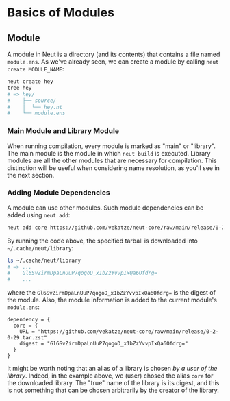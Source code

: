# Basics of Modules

## Module

A module in Neut is a directory (and its contents) that contains a file named `module.ens`. As we've already seen, we can create a module by calling `neut create MODULE_NAME`:

```sh
neut create hey
tree hey
# => hey/
#    ├── source/
#    │  └── hey.nt
#    └── module.ens
```

### Main Module and Library Module

When running compilation, every module is marked as "main" or "library". The main module is the module in which `neut build` is executed. Library modules are all the other modules that are necessary for compilation. This distinction will be useful when considering name resolution, as you'll see in the next section.

### Adding Module Dependencies

A module can use other modules. Such module dependencies can be added using `neut add`:

```sh
neut add core https://github.com/vekatze/neut-core/raw/main/release/0-2-0-29.tar.zst
```

By running the code above, the specified tarball is downloaded into `~/.cache/neut/library`:

```sh
ls ~/.cache/neut/library
# => ...
#    Gl6SvZirmDpaLnUuP7qogoD_x1bZzYvvpIxQa6Ofdrg=
#    ...
```

where the `Gl6SvZirmDpaLnUuP7qogoD_x1bZzYvvpIxQa6Ofdrg=` is the digest of the module. Also, the module information is added to the current module's `module.ens`:

```text
dependency = {
  core = {
    URL = "https://github.com/vekatze/neut-core/raw/main/release/0-2-0-29.tar.zst"
    digest = "Gl6SvZirmDpaLnUuP7qogoD_x1bZzYvvpIxQa6Ofdrg="
  }
}
```

It might be worth noting that an alias of a library is chosen *by a user of the library*. Indeed, in the example above, we (user) chosed the alias `core` for the downloaded library. The "true" name of the library is its digest, and this is not something that can be chosen arbitrarily by the creator of the library.

